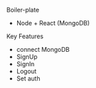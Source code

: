 Boiler-plate
 - Node + React (MongoDB)


Key Features
 - connect MongoDB
 - SignUp
 - SignIn
 - Logout
 - Set auth